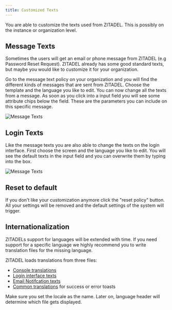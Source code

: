 ```yaml
---
title: Customized Texts
---
```


You are able to customize the texts used from ZITADEL. This is possibly on the instance or organization level.

## Message Texts
Sometimes the users will get an email or phone message from ZITADEL (e.g Password Reset Request).
ZITADEL already has some good standard texts, but maybe you would like to customize it for your organization.

Go to the message text policy on your organization and you will find the different kinds of messages that are sent from ZITADEL. 
Choose the template and the language you like to edit. 
You can now change all the texts from a message. 
As soon as you click into a input field you will see some attribute chips below the field. 
These are the parameters you can include on this specific message.

![Message Texts](/img/console_message_texts.png)

## Login Texts

Like the message texts you are also able to change the texts on the login interface. 
First choose the screen and the language you like to edit. 
You will see the default texts in the input field and you can overwrite them by typing into the box.

![Message Texts](/img/console_login_texts.png)

## Reset to default

If you don't like your customization anymore click the "reset policy" button.
All your settings will be removed and the default settings of the system will trigger.

## Internationalization

ZITADELs support for languages will be extended with time. 
If you need support for a specific language we highly recommend you to write translation files for the missing language.

ZITADEL loads translations from three files:

 - [Console translations](https://github.com/zitadel/zitadel/tree/main/console/src/assets/i18n)
 - [Login interface texts](https://github.com/zitadel/zitadel/tree/main/internal/ui/login/static/i18n)
 - [Email Notifcation texts](https://github.com/zitadel/zitadel/tree/main/internal/notification/static/i18n)
 - [Common translations](https://github.com/zitadel/zitadel/tree/main/internal/static/i18n) for success or error toasts

 Make sure you set the locale as the name. Later on, language header will determine which file gets displayed.


